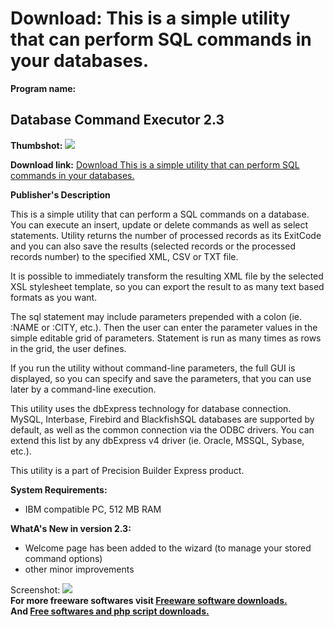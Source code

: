 # Download: This is a simple utility that can perform SQL commands in your databases.

**Program name:**

## Database Command Executor 2.3

  
**Thumbshot:** ![](http://www.freewarefiles.com/screenshot/bpdbcmmndexec2_md.jpg)   
  
**Download link:** [Download This is a simple utility that can perform SQL commands in your databases.](http://freesoftwares.boysofts.com/Database-Command-Executor_program_56484.html)  
  


**Publisher's Description**  
  


This is a simple utility that can perform a SQL commands on a database. You can execute an insert, update or delete commands as well as select statements. Utility returns the number of processed records as its ExitCode and you can also save the results (selected records or the processed records number) to the specified XML, CSV or TXT file. 

It is possible to immediately transform the resulting XML file by the selected XSL stylesheet template, so you can export the result to as many text based formats as you want. 

The sql statement may include parameters prepended with a colon (ie. :NAME or :CITY, etc.). Then the user can enter the parameter values in the simple editable grid of parameters. Statement is run as many times as rows in the grid, the user defines. 

If you run the utility without command-line parameters, the full GUI is displayed, so you can specify and save the parameters, that you can use later by a command-line execution. 

This utility uses the dbExpress technology for database connection. MySQL, Interbase, Firebird and BlackfishSQL databases are supported by default, as well as the common connection via the ODBC drivers. You can extend this list by any dbExpress v4 driver (ie. Oracle, MSSQL, Sybase, etc.). 

This utility is a part of Precision Builder Express product.

**System Requirements:**

  * IBM compatible PC, 512 MB RAM 

**WhatA's New in version 2.3:**

  * Welcome page has been added to the wizard (to manage your stored command options)
  * other minor improvements

  
  
Screenshot: ![](http://www.freewarefiles.com/screenshot/bpdbcmmndexec2.jpg)   
**For more freeware softwares visit [Freeware software downloads.](http://freesoftwares.boysofts.com/)**   
**And [Free softwares and php script downloads.](http://www.boysofts.com/)**

